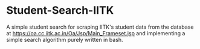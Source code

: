 # Student-Search-IITK
A simple student search for scraping IITK's student data from the database at
https://oa.cc.iitk.ac.in/Oa/Jsp/Main_Frameset.jsp
and implementing a simple search algorithm purely written in bash.
